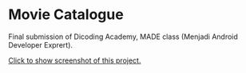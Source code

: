 # Movie Catalogue
Final submission of Dicoding Academy, MADE class (Menjadi Android Developer Exprert).

[Click to show screenshot of this project.](https://github.com/agungpambudi55/movie-catalogue/tree/master/screenshot)